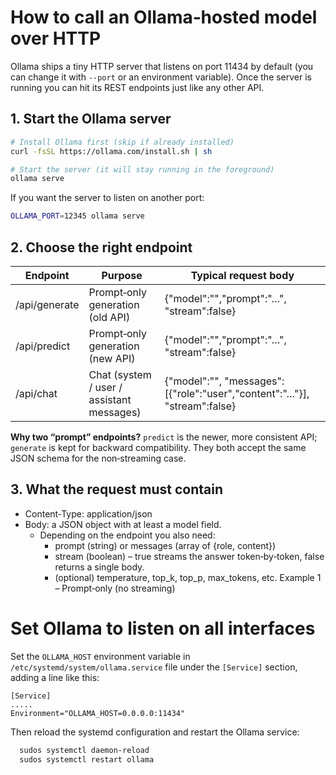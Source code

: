 # How to call an Ollama‑hosted model over HTTP

Ollama ships a tiny HTTP server that listens on port 11434 by default (you can change it with `--port` or an environment variable).
Once the server is running you can hit its REST endpoints just like any other API.

## 1. Start the Ollama server

```bash
# Install Ollama first (skip if already installed)
curl -fsSL https://ollama.com/install.sh | sh

# Start the server (it will stay running in the foreground)
ollama serve
```

If you want the server to listen on another port:

```bash
OLLAMA_PORT=12345 ollama serve
```

## 2. Choose the right endpoint

| Endpoint      | Purpose                                   | Typical request body                                                           |
|---------------|-------------------------------------------|--------------------------------------------------------------------------------|
| /api/generate | Prompt‑only generation (old API)          | {"model":"<name>","prompt":"…", "stream":false}                                |
| /api/predict  | Prompt‑only generation (new API)          | {"model":"<name>","prompt":"…", "stream":false}                                |
| /api/chat     | Chat (system / user / assistant messages) | {"model":"<name>", "messages":[{"role":"user","content":"…"}], "stream":false} |

**Why two “prompt” endpoints?**
`predict` is the newer, more consistent API; `generate` is kept for backward compatibility.
They both accept the same JSON schema for the non‑streaming case.

## 3. What the request must contain

* Content‑Type: application/json
* Body: a JSON object with at least a model field.
    - Depending on the endpoint you also need:
        - prompt (string) or messages (array of {role, content})
        - stream (boolean) – true streams the answer token‑by‑token, false returns a single body.
        - (optional) temperature, top_k, top_p, max_tokens, etc.
          Example 1 – Prompt‑only (no streaming)

# Set Ollama to listen on all interfaces

Set the `OLLAMA_HOST` environment variable in `/etc/systemd/system/ollama.service` file under the `[Service]` section, adding a line like this:

```
[Service]
.....
Environment="OLLAMA_HOST=0.0.0.0:11434"
```

Then reload the systemd configuration and restart the Ollama service:

```bash
  sudos systemctl daemon-reload
  sudos systemctl restart ollama
```